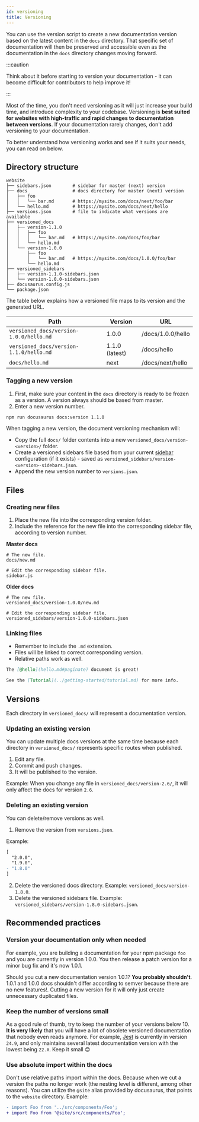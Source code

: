 ```yaml
---
id: versioning
title: Versioning
---
```


You can use the version script to create a new documentation version based on the latest content in the `docs` directory. That specific set of documentation will then be preserved and accessible even as the documentation in the `docs` directory changes moving forward.

:::caution

Think about it before starting to version your documentation - it can become difficult for contributors to help improve it!

:::

Most of the time, you don't need versioning as it will just increase your build time, and introduce complexity to your codebase. Versioning is **best suited for websites with high-traffic and rapid changes to documentation between versions**. If your documentation rarely changes, don't add versioning to your documentation.

To better understand how versioning works and see if it suits your needs, you can read on below.

## Directory structure

```shell
website
├── sidebars.json        # sidebar for master (next) version
├── docs                 # docs directory for master (next) version
│   ├── foo
│   │   └── bar.md       # https://mysite.com/docs/next/foo/bar
│   └── hello.md         # https://mysite.com/docs/next/hello
├── versions.json        # file to indicate what versions are available
├── versioned_docs
│   ├── version-1.1.0
│   │   ├── foo
│   │   │   └── bar.md   # https://mysite.com/docs/foo/bar
│   │   └── hello.md
│   └── version-1.0.0
│       ├── foo
│       │   └── bar.md   # https://mysite.com/docs/1.0.0/foo/bar
│       └── hello.md
├── versioned_sidebars
│   ├── version-1.1.0-sidebars.json
│   └── version-1.0.0-sidebars.json
├── docusaurus.config.js
└── package.json
```

The table below explains how a versioned file maps to its version and the generated URL.

| Path                                    | Version        | URL               |
| --------------------------------------- | -------------- | ----------------- |
| `versioned_docs/version-1.0.0/hello.md` | 1.0.0          | /docs/1.0.0/hello |
| `versioned_docs/version-1.1.0/hello.md` | 1.1.0 (latest) | /docs/hello       |
| `docs/hello.md`                         | next           | /docs/next/hello  |

### Tagging a new version

1. First, make sure your content in the `docs` directory is ready to be frozen as a version. A version always should be based from master.
1. Enter a new version number.

```bash npm2yarn
npm run docusaurus docs:version 1.1.0
```

When tagging a new version, the document versioning mechanism will:

- Copy the full `docs/` folder contents into a new `versioned_docs/version-<version>/` folder.
- Create a versioned sidebars file based from your current [sidebar](sidebar.md) configuration (if it exists) - saved as `versioned_sidebars/version-<version>-sidebars.json`.
- Append the new version number to `versions.json`.

## Files

### Creating new files

1. Place the new file into the corresponding version folder.
1. Include the reference for the new file into the corresponding sidebar file, according to version number.

**Master docs**

```shell
# The new file.
docs/new.md

# Edit the corresponding sidebar file.
sidebar.js
```

**Older docs**

```shell
# The new file.
versioned_docs/version-1.0.0/new.md

# Edit the corresponding sidebar file.
versioned_sidebars/version-1.0.0-sidebars.json
```

### Linking files

- Remember to include the `.md` extension.
- Files will be linked to correct corresponding version.
- Relative paths work as well.

```md
The [@hello](hello.md#paginate) document is great!

See the [Tutorial](../getting-started/tutorial.md) for more info.
```

## Versions

Each directory in `versioned_docs/` will represent a documentation version.

### Updating an existing version

You can update multiple docs versions at the same time because each directory in `versioned_docs/` represents specific routes when published.

1. Edit any file.
1. Commit and push changes.
1. It will be published to the version.

Example: When you change any file in `versioned_docs/version-2.6/`, it will only affect the docs for version `2.6`.

### Deleting an existing version

You can delete/remove versions as well.

1. Remove the version from `versions.json`.

Example:

```diff {4}
[
  "2.0.0",
  "1.9.0",
- "1.8.0"
]
```

2. Delete the versioned docs directory. Example: `versioned_docs/version-1.8.0`.
3. Delete the versioned sidebars file. Example: `versioned_sidebars/version-1.8.0-sidebars.json`.

## Recommended practices

### Version your documentation only when needed

For example, you are building a documentation for your npm package `foo` and you are currently in version 1.0.0. You then release a patch version for a minor bug fix and it's now 1.0.1.

Should you cut a new documentation version 1.0.1? **You probably shouldn't**. 1.0.1 and 1.0.0 docs shouldn't differ according to semver because there are no new features!. Cutting a new version for it will only just create unnecessary duplicated files.

### Keep the number of versions small

As a good rule of thumb, try to keep the number of your versions below 10. **It is very likely** that you will have a lot of obsolete versioned documentation that nobody even reads anymore. For example, [Jest](https://jestjs.io/versions) is currently in version `24.9`, and only maintains several latest documentation version with the lowest being `22.X`. Keep it small 😊

### Use absolute import within the docs

Don't use relative paths import within the docs. Because when we cut a version the paths no longer work (the nesting level is different, among other reasons). You can utilize the `@site` alias provided by docusaurus, that points to the `website` directory. Example:

```diff
- import Foo from '../src/components/Foo';
+ import Foo from '@site/src/components/Foo';
```
